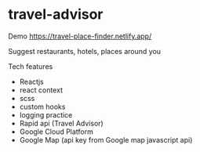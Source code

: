 # travel-advisor
Demo https://travel-place-finder.netlify.app/

Suggest restaurants, hotels, places around you

Tech features
- Reactjs
- react context
- scss
- custom hooks
- logging practice
- Rapid api (Travel Advisor)
- Google Cloud Platform
- Google Map (api key from Google map javascript api)
